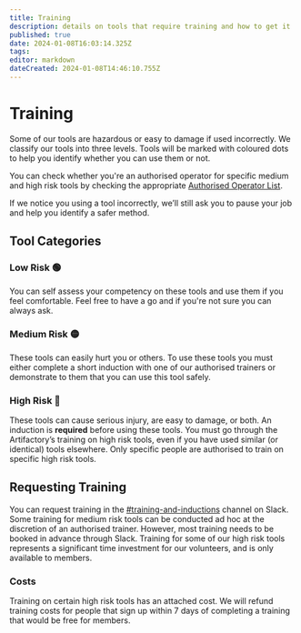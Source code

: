 ```yaml
---
title: Training
description: details on tools that require training and how to get it
published: true
date: 2024-01-08T16:03:14.325Z
tags: 
editor: markdown
dateCreated: 2024-01-08T14:46:10.755Z
---
```


# Training

Some of our tools are hazardous or easy to damage if used incorrectly. We classify our tools into three levels. Tools will be marked with coloured dots to help you identify whether you can use them or not.

You can check whether you're an authorised operator for specific medium and high risk tools by checking the appropriate [Authorised Operator List](/docs/reports/machine_operators).

If we notice you using a tool incorrectly, we’ll still ask you to pause your job and help you identify a safer method.

## Tool Categories

### Low Risk 🟢

You can self assess your competency on these tools and use them if you feel comfortable. Feel free to have a go and if you're not sure you can always ask.

### Medium Risk 🟡

These tools can easily hurt you or others. To use these tools you must either complete a short induction with one of our authorised trainers or demonstrate to them that you can use this tool safely.

### High Risk 🔴

These tools can cause serious injury, are easy to damage, or both. An induction is **required** before using these tools. You must go through the Artifactory’s training on high risk tools, even if you have used similar (or identical) tools elsewhere. Only specific people are authorised to train on specific high risk tools.

## Requesting Training

You can request training in the [#training-and-inductions](https://slack.com/app_redirect?channel=C069Q91GQGY&team=T0LQE2JNR) channel on Slack. Some training for medium risk tools can be conducted ad hoc at the discretion of an authorised trainer. However, most training needs to be booked in advance through Slack. Training for some of our high risk tools represents a significant time investment for our volunteers, and is only available to members. 

### Costs

Training on certain high risk tools has an attached cost. We will refund training costs for people that sign up within 7 days of completing a training that would be free for members.